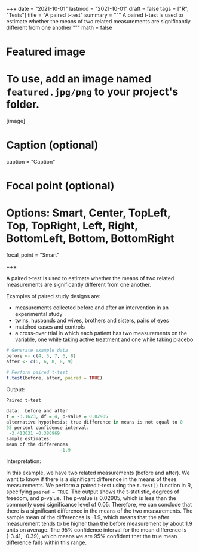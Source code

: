 +++
date = "2021-10-01"
lastmod = "2021-10-01"
draft = false
tags = ["R", "Tests"]
title = "A paired t-test"
summary = """
A paired t-test is used to estimate whether the means of two related measurements are significantly different from one another
"""
math = false

# Featured image
# To use, add an image named `featured.jpg/png` to your project's folder. 
[image]
  # Caption (optional)
  caption = "Caption"
  
  # Focal point (optional)
  # Options: Smart, Center, TopLeft, Top, TopRight, Left, Right, BottomLeft, Bottom, BottomRight
  focal_point = "Smart"

+++

A paired t-test is used to estimate whether the means of two related measurements are significantly different from one another.

Examples of paired study designs are:
- measurements collected before and after an intervention in an experimental study
- twins, husbands and wives, brothers and sisters, pairs of eyes
- matched cases and controls
- a cross-over trial in which each patient has two measurements on the variable, one while taking active treatment and one while taking placebo


```r
# Generate example data
before <- c(4, 5, 7, 6, 8)
after <- c(6, 6, 8, 8, 9)

# Perform paired t-test
t.test(before, after, paired = TRUE)
```

Output:


```r
Paired t-test

data:  before and after
t = -3.1623, df = 4, p-value = 0.02905
alternative hypothesis: true difference in means is not equal to 0
95 percent confidence interval:
 -3.413031 -0.386969
sample estimates:
mean of the differences 
                    -1.9 

```

Interpretation:

In this example, we have two related measurements (before and after). We want to know if there is a significant difference in the means of these measurements. We perform a paired t-test using the `t.test()` function in R, specifying `paired = TRUE`. The output shows the t-statistic, degrees of freedom, and p-value. The p-value is 0.02905, which is less than the commonly used significance level of 0.05. Therefore, we can conclude that there is a significant difference in the means of the two measurements. The sample mean of the differences is -1.9, which means that the after measurement tends to be higher than the before measurement by about 1.9 units on average. The 95% confidence interval for the mean difference is (-3.41, -0.39), which means we are 95% confident that the true mean difference falls within this range.
